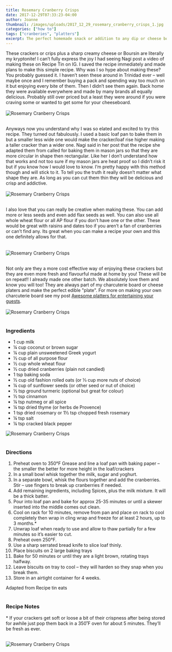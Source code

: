 ```yaml
---
title: Rosemary Cranberry Crisps
date: 2017-12-29T07:33:23-04:00
author: Joanne
thumbnail: /images/uploads/2017_12_29_rosemary_cranberry_crisps_1.jpg
categories: ["how to"]
tags: ["cranberies", "platters"]
excerpt: The perfect homemade snack or addition to any dip or cheese board
---
```


These crackers or crips plus a sharp creamy cheese or Boursin are literally my kryptonite! I can’t fully express the joy I had seeing Nagi post a video of making these on Recipe Tin on IG.  I saved the recipe immediately and made plans to make this simple recipe.  Why was I so hype about making these? You probably guessed it. I haven’t seen these around in Trinidad ever – well maybe once and I remember buying a pack and spending way too much on it but enjoying every bite of them. Then I didn’t see them again. Back home they were available everywhere and made by many brands all equally delicious. Probably still over priced but a least they were around if you were craving some or wanted to get some for your cheeseboard.
<br>
<br>
![Rosemary Cranberry Crisps](/images/uploads/2017_12_29_rosemary_cranberry_crisps_2.jpg)
<br>
<br>

Anyways now you understand why I was so elated and excited to try this recipe. They turned out fabulously. I used a basic loaf pan to bake them in but a smaller less wide one would make the cracker/loaf rise higher making a taller cracker than a wider one. Nagi said in her post that the recipe she adapted them from called for baking them in mason jars so that they are more circular in shape then rectangular.  Like her I don’t understand how that works and not too sure if my mason jars are heat proof so I didn’t risk it but if you know how I would love to know. I’m pretty happy with this method though and will stick to it.  To tell you the truth it really doesn’t matter what shape they are. As long as you can cut them thin they will be delicious and crisp and addictive.
<br>
<br>
![Rosemary Cranberry Crisps](/images/uploads/2017_12_29_rosemary_cranberry_crisps_3.jpg)
<br>
<br>

I also love that you can really be creative when making these.  You can add more or less seeds and even add flax seeds as well. You can also use all whole wheat flour or all AP flour if you don’t have one or the other. These would be great with raisins and dates too if you aren’t a fan of cranberries or can’t find any.  Its great when you can make a recipe your own and this one definitely allows for that.  
<br>
<br>
![Rosemary Cranberry Crisps](/images/uploads/2017_12_29_rosemary_cranberry_crisps_4.jpg)
<br>
<br>

Not only are they a more cost effective way of enjoying these crackers but they are even more fresh and flavourful made at home by you! These will be on repeat!! I already made one other batch. We absolutely love them and know you will too! They are always part of my charcuterie board or cheese platers and make the perfect edible "plate". For more on making your own charcuterie board see my post [Awesome platters for entertaining your guests](https://www.oliveandmango.com/awesome-platters-for-entertaining-your-guests/).
<br>
<br>
![Rosemary Cranberry Crisps](/images/uploads/2017_12_29_rosemary_cranberry_crisps_5.jpg)
<br>
<br>

### Ingredients

* 1 cup milk
* &frac14; cup coconut or brown sugar
* &frac14; cup plain unsweetened Greek yogurt
* &frac12; cup of all purpose flour
* &frac12; cup whole wheat flour
* &frac12; cup dried cranberries (plain not candied)
* 1 tsp baking soda
* &frac12; cup old fashion rolled oats (or &frac13; cup more nuts of choice)
* &frac14; cup of sunflower seeds (or other seed or nut of choice)
* &frac12; tsp ground turmeric (optional but great for colour)
* &frac12; tsp cinnamon
* &frac14; tsp nutmeg or all spice
* &frac14; tsp dried thyme (or herbs de Provence)
* 1 tsp dried rosemary or 1&frac12; tsp chopped fresh rosemary
* &frac14; tsp salt
* &frac14; tsp cracked black pepper  

![Rosemary Cranberry Crisps](/images/uploads/2017_12_29_rosemary_cranberry_crisps_6.jpg)
<br>
<br>

### Directions

1. Preheat oven to 350&deg;F Grease and line a loaf pan with baking paper – the smaller the better for more height in the loaf/crackers  
1. In a small bowl whisk together the milk, sugar and yoghurt.
1. In a separate bowl, whisk the flours together and add the cranberries. Stir – use fingers to break up cranberries if needed.
1. Add remaining ingredients, including Spices, plus the milk mixture. It will be a thick batter.  
1. Pour into loaf pan and bake for approx 25-35 minutes or until a skewer inserted into the middle comes out clean. 
1. Cool on rack for 10 minutes, remove from pan and place on rack to cool completely then wrap in cling wrap and freeze for at least 2 hours, up to 3 months.*
1. Unwrap loaf when ready to use and allow to thaw partially for a few minutes so it’s easier to cut.  
1. Preheat oven 250&deg;F.
1. Use a sharp serrated bread knife to slice loaf thinly.
1. Place biscuits on 2 large baking trays
1. Bake for 50 minutes or until they are a light brown, rotating trays halfway.
1. Leave biscuits on tray to cool – they will harden so they snap when you break them.
1. Store in an airtight container for 4 weeks.  

Adapted from Recipe tin eats
<br>
<br>

### Recipe Notes
\* If your crackers get soft or loose a bit of their crispness after being stored for awhile
just pop them back in a 350˚F oven for about 5 minutes. They’ll be fresh as ever.
<br>
<br>

![Rosemary Cranberry Crisps](/images/uploads/2017_12_29_rosemary_cranberry_crisps_7.jpg)
